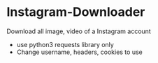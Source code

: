# Instagram-Downloader
Download all image, video of a Instagram account
+ use python3 requests library only  
+ Change username, headers, cookies to use
